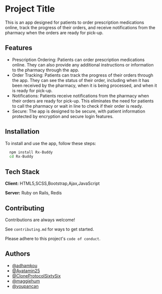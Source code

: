 
# Project Title

This is an app designed for patients to order prescription medications online, track the progress of their orders, and receive notifications from the pharmacy when the orders are ready for pick-up.


## Features

- Prescription Ordering: Patients can order prescription medications online. They can also provide any additional instructions or information to the pharmacy through the app.
- Order Tracking: Patients can track the progress of their orders through the app. They can see the status of their order, including when it has been received by the pharmacy, when it is being processed, and when it is ready for pick-up.
- Notifications: Patients receive notifications from the pharmacy when their orders are ready for pick-up. This eliminates the need for patients to call the pharmacy or wait in line to check if their order is ready.
- Secure: The app is designed to be secure, with patient information protected by encryption and secure login features.


## Installation

To install and use the app, follow these steps:

```bash
  npm install Rx-Buddy
  cd Rx-Buddy
```
    
## Tech Stack

**Client:** HTML5,SCSS,Bootstrap,Ajax,JavaScript

**Server:** Ruby on Rails, Redis


## Contributing

Contributions are always welcome!

See `contributing.md` for ways to get started.

Please adhere to this project's `code of conduct`.


## Authors

- [@adhamkou](https://github.com/adhamkou)
- [@Ayatamin25](https://github.com/Ayatamin25)
- [@CloneProtocolSixtySix](https://github.com/CloneProtocolSixtySix)
- [@maggiehum](https://github.com/maggiehum)
- [@youpancan](https://github.com/youpancan)

